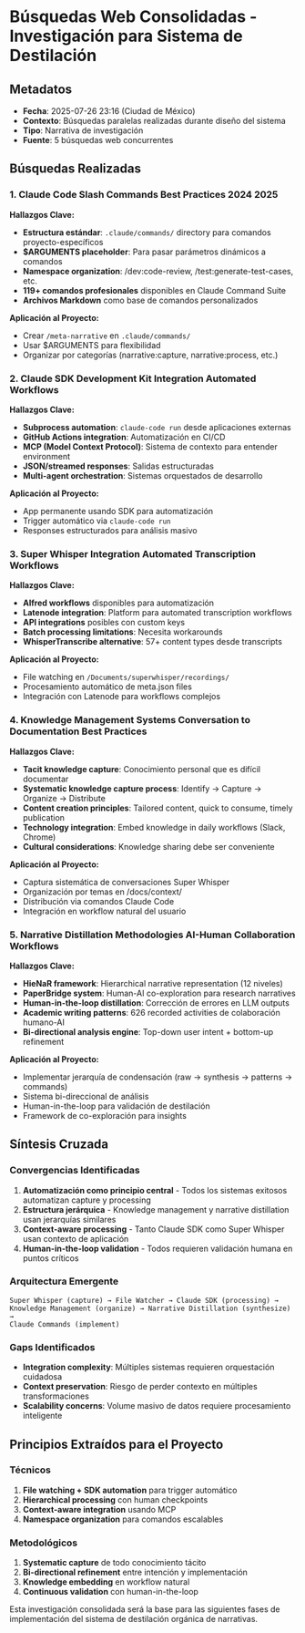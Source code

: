 # Búsquedas Web Consolidadas - Investigación para Sistema de Destilación

## Metadatos
- **Fecha**: 2025-07-26 23:16 (Ciudad de México)
- **Contexto**: Búsquedas paralelas realizadas durante diseño del sistema
- **Tipo**: Narrativa de investigación
- **Fuente**: 5 búsquedas web concurrentes

## Búsquedas Realizadas

### 1. Claude Code Slash Commands Best Practices 2024 2025

**Hallazgos Clave:**
- **Estructura estándar**: `.claude/commands/` directory para comandos proyecto-específicos
- **$ARGUMENTS placeholder**: Para pasar parámetros dinámicos a comandos
- **Namespace organization**: /dev:code-review, /test:generate-test-cases, etc.
- **119+ comandos profesionales** disponibles en Claude Command Suite
- **Archivos Markdown** como base de comandos personalizados

**Aplicación al Proyecto:**
- Crear `/meta-narrative` en `.claude/commands/`
- Usar $ARGUMENTS para flexibilidad
- Organizar por categorías (narrative:capture, narrative:process, etc.)

### 2. Claude SDK Development Kit Integration Automated Workflows

**Hallazgos Clave:**
- **Subprocess automation**: `claude-code run` desde aplicaciones externas
- **GitHub Actions integration**: Automatización en CI/CD
- **MCP (Model Context Protocol)**: Sistema de contexto para entender environment
- **JSON/streamed responses**: Salidas estructuradas
- **Multi-agent orchestration**: Sistemas orquestados de desarrollo

**Aplicación al Proyecto:**
- App permanente usando SDK para automatización
- Trigger automático via `claude-code run` 
- Responses estructurados para análisis masivo

### 3. Super Whisper Integration Automated Transcription Workflows

**Hallazgos Clave:**
- **Alfred workflows** disponibles para automatización
- **Latenode integration**: Platform para automated transcription workflows
- **API integrations** posibles con custom keys
- **Batch processing limitations**: Necesita workarounds
- **WhisperTranscribe alternative**: 57+ content types desde transcripts

**Aplicación al Proyecto:**
- File watching en `/Documents/superwhisper/recordings/`
- Procesamiento automático de meta.json files
- Integración con Latenode para workflows complejos

### 4. Knowledge Management Systems Conversation to Documentation Best Practices

**Hallazgos Clave:**
- **Tacit knowledge capture**: Conocimiento personal que es difícil documentar
- **Systematic knowledge capture process**: Identify → Capture → Organize → Distribute
- **Content creation principles**: Tailored content, quick to consume, timely publication
- **Technology integration**: Embed knowledge in daily workflows (Slack, Chrome)
- **Cultural considerations**: Knowledge sharing debe ser conveniente

**Aplicación al Proyecto:**
- Captura sistemática de conversaciones Super Whisper
- Organización por temas en /docs/context/
- Distribución via comandos Claude Code
- Integración en workflow natural del usuario

### 5. Narrative Distillation Methodologies AI-Human Collaboration Workflows

**Hallazgos Clave:**
- **HieNaR framework**: Hierarchical narrative representation (12 niveles)
- **PaperBridge system**: Human-AI co-exploration para research narratives
- **Human-in-the-loop distillation**: Corrección de errores en LLM outputs
- **Academic writing patterns**: 626 recorded activities de colaboración humano-AI
- **Bi-directional analysis engine**: Top-down user intent + bottom-up refinement

**Aplicación al Proyecto:**
- Implementar jerarquía de condensación (raw → synthesis → patterns → commands)
- Sistema bi-direccional de análisis
- Human-in-the-loop para validación de destilación
- Framework de co-exploración para insights

## Síntesis Cruzada

### Convergencias Identificadas
1. **Automatización como principio central** - Todos los sistemas exitosos automatizan capture y processing
2. **Estructura jerárquica** - Knowledge management y narrative distillation usan jerarquías similares
3. **Context-aware processing** - Tanto Claude SDK como Super Whisper usan contexto de aplicación
4. **Human-in-the-loop validation** - Todos requieren validación humana en puntos críticos

### Arquitectura Emergente
```
Super Whisper (capture) → File Watcher → Claude SDK (processing) → 
Knowledge Management (organize) → Narrative Distillation (synthesize) → 
Claude Commands (implement)
```

### Gaps Identificados
- **Integration complexity**: Múltiples sistemas requieren orquestación cuidadosa
- **Context preservation**: Riesgo de perder contexto en múltiples transformaciones
- **Scalability concerns**: Volume masivo de datos requiere procesamiento inteligente

## Principios Extraídos para el Proyecto

### Técnicos
1. **File watching + SDK automation** para trigger automático
2. **Hierarchical processing** con human checkpoints
3. **Context-aware integration** usando MCP
4. **Namespace organization** para comandos escalables

### Metodológicos  
1. **Systematic capture** de todo conocimiento tácito
2. **Bi-directional refinement** entre intención y implementación
3. **Knowledge embedding** en workflow natural
4. **Continuous validation** con human-in-the-loop

Esta investigación consolidada será la base para las siguientes fases de implementación del sistema de destilación orgánica de narrativas.